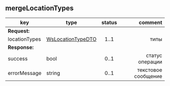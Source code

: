 ## mergeLocationTypes

key | type | status | comment
--- | ---- | :----: | ---:
**Request:** | | |
locationTypes | [WsLocationTypeDTO](#wslocationtypedto) | 1..1 | типы
**Response:** | | |
sucсess | bool | 0..1 | статус операции
errorMessage | string | 0..1 | текстовое сообщение
